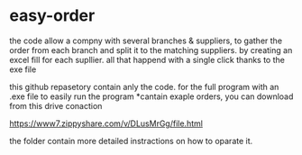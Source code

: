 # easy-order

the code allow a compny with several branches & suppliers,
to gather the order from each branch and split it to the matching suppliers. by creating an excel fill for each supllier.
all that happend with a single click thanks to the exe file

this github repasetory contain anly the code.
for the full program with an .exe file to easily run the program *cantain exaple orders,
you can download from this drive conaction

https://www7.zippyshare.com/v/DLusMrGg/file.html

the folder contain more detailed instractions on how to oparate it.
